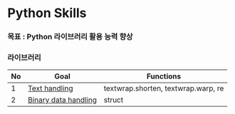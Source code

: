 # Python Skills

### 목표 : Python 라이브러리 활용 능력 향상


### 라이브러리
| No   | Goal |Functions|                                                       
| :--- | -------| ------|
| 1    | [Text handling](https://github.com/JYKai/python_skills/tree/main/text_handling) |textwrap.shorten, textwrap.warp, re|
| 2    | [Binary data handling](https://github.com/JYKai/python_skills/tree/main/binary_handling) |struct|
